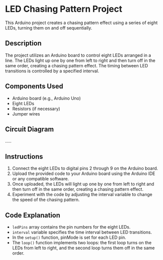 # LED Chasing Pattern Project

This Arduino project creates a chasing pattern effect using a series of eight LEDs, turning them on and off sequentially.

## Description

The project utilizes an Arduino board to control eight LEDs arranged in a line. The LEDs light up one by one from left to right and then turn off in the same order, creating a chasing pattern effect. The timing between LED transitions is controlled by a specified interval.

## Components Used

- Arduino board (e.g., Arduino Uno)
- Eight LEDs
- Resistors (if necessary)
- Jumper wires

## Circuit Diagram
.....

## Instructions

1. Connect the eight LEDs to digital pins 2 through 9 on the Arduino board.
2. Upload the provided code to your Arduino board using the Arduino IDE or any compatible software.
3. Once uploaded, the LEDs will light up one by one from left to right and then turn off in the same order, creating a chasing pattern effect.
4. Experiment with the code by adjusting the interval variable to change the speed of the chasing pattern.

## Code Explanation

- `ledPins` array contains the pin numbers for the eight LEDs.
- `interval` variable specifies the time interval between LED transitions.
- In the `setup()` function, pinMode is set for each LED pin.
- The `loop()` function implements two loops: the first loop turns on the LEDs from left to right, and the second loop turns them off in the same order.


